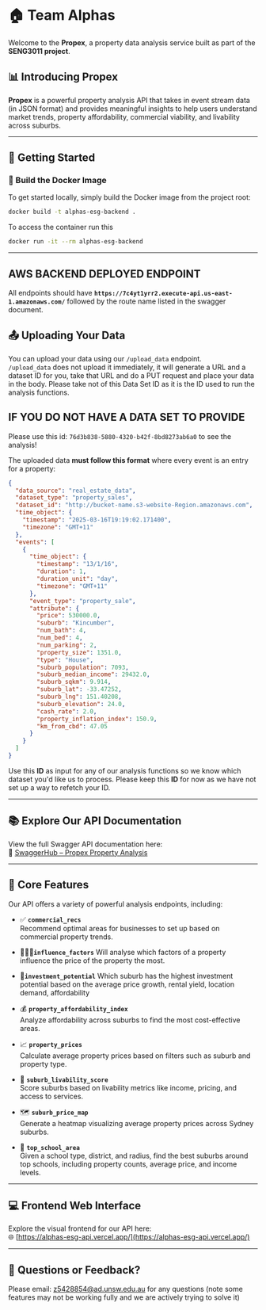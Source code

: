 # 🏠 Team Alphas

Welcome to the **Propex**, a property data analysis service built as part of the **SENG3011 project**.

## 📊 Introducing Propex  
**Propex** is a powerful property analysis API that takes in event stream data (in JSON format) and provides meaningful insights to help users understand market trends, property affordability, commercial viability, and livability across suburbs.

---

## 🚀 Getting Started

### 🔧 Build the Docker Image

To get started locally, simply build the Docker image from the project root:

```bash
docker build -t alphas-esg-backend .
```

To access the container run this

```bash
docker run -it --rm alphas-esg-backend
```

---
## AWS BACKEND DEPLOYED ENDPOINT
All endpoints should have **`https://7c4yt1yrr2.execute-api.us-east-1.amazonaws.com/`** followed by the route name listed in the swagger document.

## 📤 Uploading Your Data


You can upload your data using our `/upload_data` endpoint.  
`/upload_data` does not upload it immediately, it will generate a URL and a dataset ID for you, take that URL and do a PUT request and place your data in the body.
Please take not of this Data Set ID as it is the ID used to run the analysis functions.

## IF YOU DO NOT HAVE A DATA SET TO PROVIDE
Please use this id: `76d3b838-5880-4320-b42f-8bd8273ab6a0` to see the analysis!

The uploaded data **must follow this format** where every event is an entry for a property:
```json
{
  "data_source": "real_estate_data",
  "dataset_type": "property_sales",
  "dataset_id": "http://bucket-name.s3-website-Region.amazonaws.com",
  "time_object": {
    "timestamp": "2025-03-16T19:19:02.171400",
    "timezone": "GMT+11"
  },
  "events": [
    {
      "time_object": {
        "timestamp": "13/1/16",
        "duration": 1,
        "duration_unit": "day",
        "timezone": "GMT+11"
      },
      "event_type": "property_sale",
      "attribute": {
        "price": 530000.0,
        "suburb": "Kincumber",
        "num_bath": 4,
        "num_bed": 4,
        "num_parking": 2,
        "property_size": 1351.0,
        "type": "House",
        "suburb_population": 7093,
        "suburb_median_income": 29432.0,
        "suburb_sqkm": 9.914,
        "suburb_lat": -33.47252,
        "suburb_lng": 151.40208,
        "suburb_elevation": 24.0,
        "cash_rate": 2.0,
        "property_inflation_index": 150.9,
        "km_from_cbd": 47.05
      }
    }
  ]
}
```

Use this **ID** as input for any of our analysis functions so we know which dataset you'd like us to process.
Please keep this **ID** for now as we have not set up a way to refetch your ID.

---

## 📚 Explore Our API Documentation

View the full Swagger API documentation here:  
🔗 [SwaggerHub – Propex Property Analysis](https://app.swaggerhub.com/apis/LOWKHYEJAC/PropexPropertyAnalysis/1.0.0)

---

## 🧠 Core Features

Our API offers a variety of powerful analysis endpoints, including:

- ✅ **`commercial_recs`**  
  Recommend optimal areas for businesses to set up based on commercial property trends.

- 🛀🛀🛀**`influence_factors`**
  Will analyse which factors of a property influence the price of the property the most.

- 🌌**`investment_potential`**
  Which suburb has the highest investment potential based on the average price growth, rental yield, location demand, affordability

- 💰 **`property_affordability_index`**  
  Analyze affordability across suburbs to find the most cost-effective areas.

- 📈 **`property_prices`**  
  Calculate average property prices based on filters such as suburb and property type.

- 🏡 **`suburb_livability_score`**  
  Score suburbs based on livability metrics like income, pricing, and access to services.

- 🗺️ **`suburb_price_map`**  
  Generate a heatmap visualizing average property prices across Sydney suburbs.

- 🏫 **`top_school_area`**  
  Given a school type, district, and radius, find the best suburbs around top schools, including property counts, average price, and income levels.

---

## 💻 Frontend Web Interface

Explore the visual frontend for our API here:  
🌐 [https://alphas-esg-api.vercel.app/](https://alphas-esg-api.vercel.app/)

---

## 💬 Questions or Feedback?

Please email: z5428854@ad.unsw.edu.au for any questions (note some features may not be working fully and we are actively trying to solve it)
